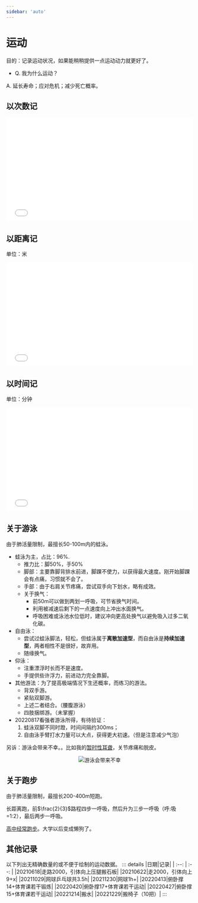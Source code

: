 ```yaml
---
sidebar: 'auto'
---
```

# 运动
目的：记录运动状况，如果能稍稍提供一点运动动力就更好了。
* Q. 我为什么运动？

A. 延长寿命；应对危机；减少死亡概率。
## 以次数记

<iframe frameborder="no" src="/charts/sports_times.html" width="100%" height="280"></iframe>

## 以距离记

单位：米

<iframe frameborder="no" src="/charts/sports_distance.html" width="100%" height="280"></iframe>

## 以时间记

单位：分钟

<iframe frameborder="no" src="/charts/sports_time.html" width="100%" height="280"></iframe>

## 关于游泳
由于肺活量限制，最擅长50-100m内的蛙泳。
* 蛙泳为主，占比：96%.
    * 推力比：脚50%，手50%
    * 脚部：主要靠脚背排水前进，脚踝不使力，以获得最大速度。刚开始脚踝会有点痛，习惯就不会了。
    * 手部：由于右肩关节疼痛，尝试双手向下划水，略有成效。
    * 关于换气：
        * 前50m可以做到两划一呼吸，可节省换气时间。
        * 利用被减速后剩下的一点速度向上冲出水面换气。
        * 呼吸困难或泳池水位低时，建议冲向更高处换气以避免吸入过多二氧化碳。
* 自由泳：
    * 尝试过蛙泳脚法，轻松，但蛙泳属于**离散加速型**，而自由泳是**持续加速型**，两者相性不是很好，故弃用。
    * 随缘换气。
* 仰泳：
    * 注重漂浮时长而不是速度。
    * 手提供些许浮力，前进动力完全靠脚。
* 其他游法：为了提高极端情况下生还概率，而练习的游法。
    * 背双手游。
    * 紧贴双脚游。
    * 上述二者结合。（腰腹游泳）
    * 四肢捆绑游。（未掌握）
* 20220817看强者游泳所得，有待验证：
    1. 蛙泳双脚不同时蹬，时间间隔约300ms；
    2. 自由泳手臂打水力量可以大点，获得更大初速。（但是注意减少气泡）

另诉：游泳会带来不幸。。比如我的[暂时性耳聋](./memories.md#大学-大一后暑假)，关节疼痛和脱皮。

<div class="image50" style="text-align: center;">
<img alt="游泳会带来不幸" src="https://cdn.staticaly.com/gh/lxl66566/lxl66566.github.io/images/hide/sports/1.jpg"/>
</div>

## 关于跑步
由于肺活量限制，最擅长200-400m短跑。

长距离跑，前<span v-pre>$\frac{2}{3}$</span>路程四步一呼吸，然后升为三步一呼吸（呼:吸=1:2），最后两步一呼吸。

[高中经常跑步](./memories.md#操场)。大学以后变成懒狗了。

## 其他记录
以下列出无精确数量的或不便于绘制的运动数据。
::: details
|日期|记录|
| :--: | :--: |
|20210618|走路2000，引体向上压腿搬石板|
|20210622|走2000，引体向上9+x|
|20211029|网球乒乓球共3.5h|
|20211230|网球1h+|
|20220413|俯卧撑14+体育课若干锻炼|
|20220420|俯卧撑17+体育课若干运动|
|20220427|俯卧撑15+体育课若干运动|
|20221214|搬水|
|20221229|搬椅子（10把）|
:::
